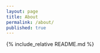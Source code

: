 ```yaml
---
layout: page
title: About
permalink: /about/
published: true
---
```


<div class="page" markdown="1">

{% include_relative README.md %}

</div>
